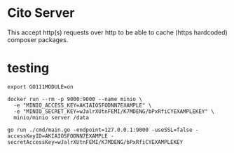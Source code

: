 # Cito Server

This accept http(s) requests over http to be able to cache (https hardcoded) composer packages.

# testing

```
export GO111MODULE=on

docker run --rm -p 9000:9000 --name minio \
  -e "MINIO_ACCESS_KEY=AKIAIOSFODNN7EXAMPLE" \
  -e "MINIO_SECRET_KEY=wJalrXUtnFEMI/K7MDENG/bPxRfiCYEXAMPLEKEY" \
  minio/minio server /data

go run ./cmd/main.go -endpoint=127.0.0.1:9000 -useSSL=false -accessKeyID=AKIAIOSFODNN7EXAMPLE -secretAccessKey=wJalrXUtnFEMI/K7MDENG/bPxRfiCYEXAMPLEKEY
```